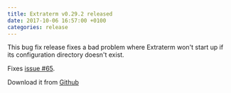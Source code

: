 ```yaml
---
title: Extraterm v0.29.2 released
date: 2017-10-06 16:57:00 +0100
categories: release
---
```

This bug fix release fixes a bad problem where Extraterm won't start up if its configuration directory doesn't exist.

Fixes [issue #65](https://github.com/sedwards2009/extraterm/issues/65).


Download it from [Github](https://github.com/sedwards2009/extraterm/releases/tag/v0.29.2)
